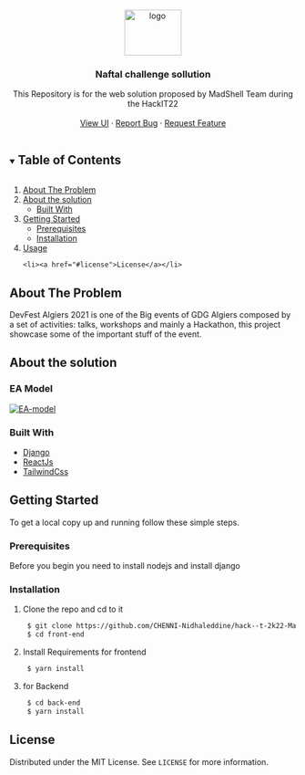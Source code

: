 <!-- [![Contributors][contributors-shield]][contributors-url]
[![Forks][forks-shield]][forks-url]
[![Stargazers][stars-shield]][stars-url]
[![Issues][issues-shield]][issues-url]
[![MIT License][license-shield]][license-url]
 -->
<!-- PROJECT LOGO -->
<br />
<p align="center">
<a href="https://ibb.co/kB5c0xf"><img src="https://i.ibb.co/3d4hW7q/logo.png" alt="logo" border="0" width="100px" height="80px" /></a>
  <h3 align="center">Naftal challenge sollution</h3>

  <p align="center">
This Repository is for the web solution proposed by MadShell Team during the HackIT22
    <br />
    <br />
    <a href="http://devfest21.gdgalgiers.com/">View UI</a>
    ·
    <a href="https://github.com/GDGAlgiers/devfest21-website/issues">Report Bug</a>
    ·
    <a href="https://github.com/GDGAlgiers/devfest21-website/issues">Request Feature</a>
  </p>
</p>

<!-- TABLE OF CONTENTS -->
<details open="open">
  <summary><h2 style="display: inline-block">Table of Contents</h2></summary>
  <ol>
   <li>
      <a href="#about-the-problem">About The Problem</a>
   </li>
    <li>
      <a href="#About-the-solution">About the solution</a>
      <ul>
        <li><a href="#built-with">Built With</a></li>
      </ul>
    </li>
    <li>
      <a href="#getting-started">Getting Started</a>
      <ul>
        <li><a href="#prerequisites">Prerequisites</a></li>
        <li><a href="#installation">Installation</a></li>
      </ul>
    </li>
    <li><a href="#usage">Usage</a></li>
 
    <li><a href="#license">License</a></li>

  </ol>
</details>



<!-- ABOUT THE PROJECT -->
## About The Problem
DevFest Algiers 2021 is one of the Big events of GDG Algiers composed by a set of activities: talks, workshops and mainly a Hackathon, this project showcase some of the important stuff of the event. 

## About the solution
### EA Model
<a href="https://ibb.co/VjCKGcG"><img src="https://i.ibb.co/r7pWhRh/EA-model.png" alt="EA-model" border="0" /></a>
### Built With

* [Django](djangoproject.com)
* [ReactJs](https://reactjs.org/)
* [TailwindCss](https://tailwindcss.com/)


<!-- GETTING STARTED -->
## Getting Started

To get a local copy up and running follow these simple steps.

### Prerequisites

Before you begin you need to install nodejs and install django

### Installation

1. Clone the repo and cd to it
   ```sh
    $ git clone https://github.com/CHENNI-Nidhaleddine/hack--t-2k22-MadShell.git 
    $ cd front-end
   ```
2. Install Requirements for frontend
   ```sh
    $ yarn install 
   ```
3. for Backend
   ```sh
    $ cd back-end
    $ yarn install 
   ````

<!-- LICENSE -->
## License

Distributed under the MIT License. See `LICENSE` for more information.


